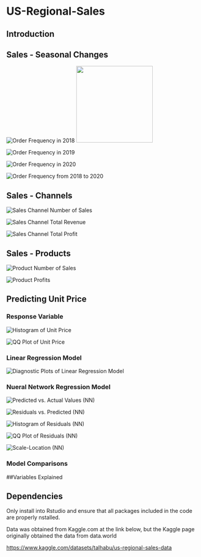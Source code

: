 # US-Regional-Sales

## Introduction


## Sales - Seasonal Changes

![Order Frequency in 2018](https://github.com/konpayne/US-Regional-Sales/blob/main/Images/Order%20Frequency%20in%202018.png)
<img src="https://github.com/konpayne/US-Regional-Sales/blob/main/Images/Order%20Frequency%20in%202018.png" width=200 height=200>

![Order Frequency in 2019](https://github.com/konpayne/US-Regional-Sales/blob/main/Images/Order%20Frequency%20in%202019.png)

![Order Frequency in 2020](https://github.com/konpayne/US-Regional-Sales/blob/main/Images/Oder%20Frequency%20in%202020.png)

![Order Frequency from 2018 to 2020](https://github.com/konpayne/US-Regional-Sales/blob/main/Images/Order%20Frequency%20from%202018%20to%202020.png)

## Sales - Channels

![Sales Channel Number of Sales](https://github.com/konpayne/US-Regional-Sales/blob/main/Images/Sales%20Channel%20%23%20of%20Sales.png)

![Sales Channel Total Revenue](https://github.com/konpayne/US-Regional-Sales/blob/main/Images/Sales%20Channel%20Total%20Revenue.png)

![Sales Channel Total Profit](https://github.com/konpayne/US-Regional-Sales/blob/main/Images/Sales%20Channel%20Total%20Profit.png)

## Sales - Products

![Product Number of Sales](https://github.com/konpayne/US-Regional-Sales/blob/main/Images/Product%20%23%20of%20Sales.png)

![Product Profits](https://github.com/konpayne/US-Regional-Sales/blob/main/Images/Product%20Profit.png)

## Predicting Unit Price
### Response Variable 

![Histogram of Unit Price](https://github.com/konpayne/US-Regional-Sales/blob/main/Images/Histogram%20of%20Unit%20Price.png)

![QQ Plot of Unit Price](https://github.com/konpayne/US-Regional-Sales/blob/main/Images/QQ%20Plot%20of%20Unit%20Price.png)

### Linear Regression Model 

![Diagnostic Plots of Linear Regression Model](https://github.com/konpayne/US-Regional-Sales/blob/main/Images/Diagnostic%20Plots%20of%20Linear%20Regression%20Model%20-%20Reduced.png)

### Nueral Network Regression Model

![Predicted vs. Actual Values (NN)](https://github.com/konpayne/US-Regional-Sales/blob/main/Images/Predicted%20vs.%20Actual%20(NN).png)

![Residuals vs. Predicted (NN)](https://github.com/konpayne/US-Regional-Sales/blob/main/Images/Residuals%20vs.%20Predicted%20(NN).png)

![Histogram of Residuals (NN)](https://github.com/konpayne/US-Regional-Sales/blob/main/Images/Histogram%20of%20Residuals%20(NN).png)

![QQ Plot of Residuals (NN)](https://github.com/konpayne/US-Regional-Sales/blob/main/Images/QQ%20Plot%20of%20Residuals%20(NN).png)

![Scale-Location (NN)](https://github.com/konpayne/US-Regional-Sales/blob/main/Images/Scale-Location%20(NN).png)

### Model Comparisons


##Variables Explained



## Dependencies

Only install into Rstudio and ensure that all packages included in the code are properly nstalled. 

Data was obtained from Kaggle.com at the link below, but the Kaggle page originally obtained the data from data.world

https://www.kaggle.com/datasets/talhabu/us-regional-sales-data

